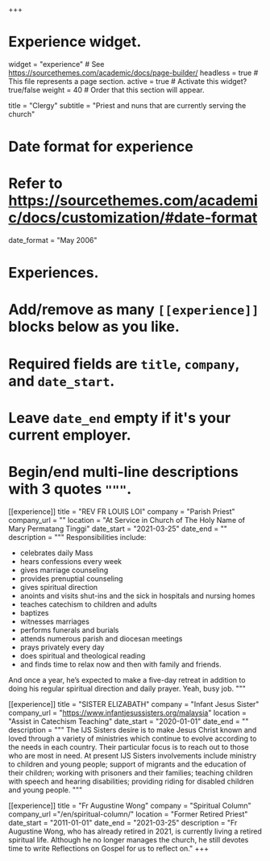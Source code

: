 +++
# Experience widget.
widget = "experience"  # See https://sourcethemes.com/academic/docs/page-builder/
headless = true  # This file represents a page section.
active = true  # Activate this widget? true/false
weight = 40  # Order that this section will appear.

title = "Clergy"
subtitle = "Priest and nuns that are currently serving the church"

# Date format for experience
#   Refer to https://sourcethemes.com/academic/docs/customization/#date-format
date_format = "May 2006"

# Experiences.
#   Add/remove as many `[[experience]]` blocks below as you like.
#   Required fields are `title`, `company`, and `date_start`.
#   Leave `date_end` empty if it's your current employer.
#   Begin/end multi-line descriptions with 3 quotes `"""`.
[[experience]]
  title = "REV FR LOUIS LOI"
  company = "Parish Priest"
  company_url = ""
  location = "At Service in Church of The Holy Name of Mary Permatang Tinggi"
  date_start = "2021-03-25"
  date_end = ""
  description = """
  Responsibilities include:
  - celebrates daily Mass
  - hears confessions every week
  - gives marriage counseling
  - provides prenuptial counseling
  - gives spiritual direction
  - anoints and visits shut-ins and the sick in hospitals and nursing homes
  - teaches catechism to children and adults
  - baptizes
  - witnesses marriages
  - performs funerals and burials
  - attends numerous parish and diocesan meetings
  - prays privately every day
  - does spiritual and theological reading
  - and finds time to relax now and then with family and friends.

  And once a year, he’s expected to make a five-day retreat in addition to doing his regular spiritual direction and daily prayer. Yeah, busy job.
  """

[[experience]]
  title = "SISTER ELIZABATH"
  company = "Infant Jesus Sister"
  company_url = "https://www.infantjesussisters.org/malaysia"
  location = "Assist in Catechism Teaching"
  date_start = "2020-01-01"
  date_end = ""
  description = """
  The IJS Sisters desire is to make Jesus Christ known and loved through a variety of ministries which continue to evolve according to the needs in each country. Their particular focus is to reach out to those who are most in need. At present IJS Sisters involvements include ministry to children and young people; support of migrants and the education of their children; working with prisoners and their families; teaching children with speech and hearing disabilities; providing riding for disabled children and young people.
  """

[[experience]]
  title = "Fr Augustine Wong"
  company = "Spiritual Column"
  company_url ="/en/spiritual-column/"
  location = "Former Retired Priest"
  date_start = "2011-01-01"
  date_end = "2021-03-25"
  description = "Fr Augustine Wong, who has already retired in 2021, is currently living a retired spiritual life. Although he no longer manages the church, he still devotes time to write Reflections on Gospel for us to reflect on."
+++
